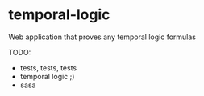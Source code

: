 temporal-logic
==============

Web application that proves any temporal logic formulas




TODO:

- tests, tests, tests
- temporal logic ;)
- sasa
